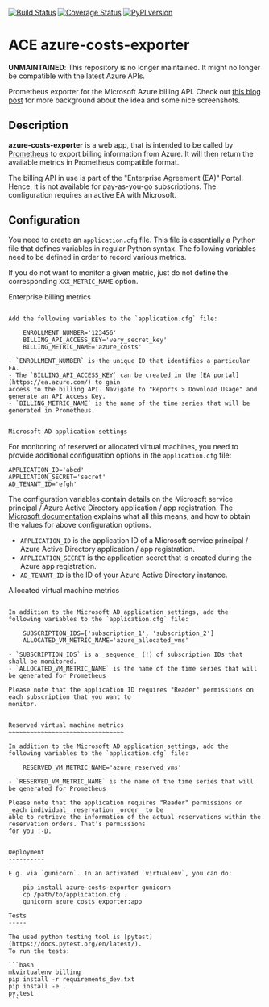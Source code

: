 [![Build Status](https://travis-ci.org/blue-yonder/azure-cost-mon.svg?branch=master)](https://travis-ci.org/blue-yonder/azure-cost-mon)
[![Coverage Status](https://coveralls.io/repos/github/blue-yonder/azure-cost-mon/badge.svg?branch=master)](https://coveralls.io/github/blue-yonder/azure-cost-mon?branch=master)
[![PyPI version](https://badge.fury.io/py/azure-costs-exporter.svg)](https://badge.fury.io/py/azure-costs-exporter)


ACE azure-costs-exporter
========================

**UNMAINTAINED**: This repository is no longer maintained. It might no longer be compatible with the latest Azure APIs.

Prometheus exporter for the Microsoft Azure billing API. Check out
[this blog post](https://tech.blue-yonder.com/public-cloud-cost-control/) for
more background about the idea and some nice screenshots.

Description
-----------

**azure-costs-exporter** is a web app, that is intended to be called by [Prometheus](https://prometheus.io) to export billing information from Azure. It will then return the available metrics in Prometheus compatible format.

The billing API in use is part of the "Enterprise Agreement (EA)" Portal. Hence, it is not available for pay-as-you-go 
subscriptions. The configuration requires an active EA with Microsoft.

Configuration
-------------

You need to create an `application.cfg` file. This file is essentially a Python file that defines
variables in regular Python syntax. The following variables need to be defined in order to record various
metrics.

If you do not want to monitor a given metric, just do not define the corresponding `XXX_METRIC_NAME` option.

Enterprise billing metrics
~~~~~~~~~~~~~~~~~~~~~~~~~~

Add the following variables to the `application.cfg` file:

    ENROLLMENT_NUMBER='123456'
    BILLING_API_ACCESS_KEY='very_secret_key'
    BILLING_METRIC_NAME='azure_costs'

- `ENROLLMENT_NUMBER` is the unique ID that identifies a particular EA.
- The `BILLING_API_ACCESS_KEY` can be created in the [EA portal](https://ea.azure.com/) to gain
access to the billing API. Navigate to "Reports > Download Usage" and generate an API Access Key.
- `BILLING_METRIC_NAME` is the name of the time series that will be generated in Prometheus.


Microsoft AD application settings
~~~~~~~~~~~~~~~~~~~~~~~~~~~~~~~~~

For monitoring of reserved or allocated virtual machines, you need to provide additional configuration
options in the `application.cfg` file:

    APPLICATION_ID='abcd'
    APPLICATION_SECRET='secret'
    AD_TENANT_ID='efgh'

The configuration variables contain details on the Microsoft service principal / Azure Active Directory
application / app registration. The [Microsoft documentation](https://docs.microsoft.com/en-us/azure/azure-resource-manager/resource-group-create-service-principal-portal)
explains what all this means, and how to obtain the values for above configuration options.

- `APPLICATION_ID` is the application ID of a Microsoft service principal / Azure Active Directory
  application / app registration.
- `APPLICATION_SECRET` is the application secret that is created during the Azure app registration.
- `AD_TENANT_ID` is the ID of your Azure Active Directory instance.


Allocated virtual machine metrics
~~~~~~~~~~~~~~~~~~~~~~~~~~~~~~~~~

In addition to the Microsoft AD application settings, add the following variables to the `application.cfg` file:

    SUBSCRIPTION_IDS=['subscription_1', 'subscription_2']
    ALLOCATED_VM_METRIC_NAME='azure_allocated_vms'

- `SUBSCRIPTION_IDS` is a _sequence_ (!) of subscription IDs that shall be monitored.
- `ALLOCATED_VM_METRIC_NAME` is the name of the time series that will be generated for Prometheus

Please note that the application ID requires "Reader" permissions on each subscription that you want to
monitor.


Reserved virtual machine metrics
~~~~~~~~~~~~~~~~~~~~~~~~~~~~~~~~

In addition to the Microsoft AD application settings, add the following variables to the `application.cfg` file:

    RESERVED_VM_METRIC_NAME='azure_reserved_vms'

- `RESERVED_VM_METRIC_NAME` is the name of the time series that will be generated for Prometheus

Please note that the application requires "Reader" permissions on _each individual_ reservation _order_ to be
able to retrieve the information of the actual reservations within the reservation orders. That's permissions
for you :-D.


Deployment
----------

E.g. via `gunicorn`. In an activated `virtualenv`, you can do:

    pip install azure-costs-exporter gunicorn
    cp /path/to/application.cfg .
    gunicorn azure_costs_exporter:app

Tests
-----

The used python testing tool is [pytest](https://docs.pytest.org/en/latest/).
To run the tests:

```bash
mkvirtualenv billing
pip install -r requirements_dev.txt
pip install -e .
py.test
```
